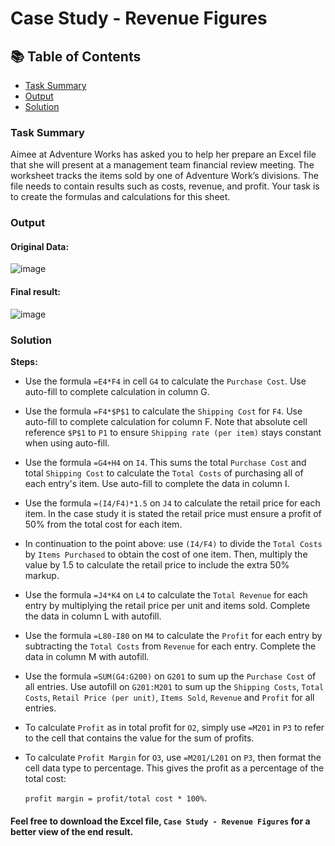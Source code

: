 # Case Study - Revenue Figures

## 📚 Table of Contents
- [Task Summary](#task-summary)
- [Output](#output)
- [Solution](#solutions)

### Task Summary
Aimee at Adventure Works has asked you to help her prepare an Excel file that she will present at a management team financial review meeting. The worksheet tracks the items sold by one of Adventure Work’s divisions. The file needs to contain results such as costs, revenue, and profit. Your task is to create the formulas and calculations for this sheet.

### Output

#### Original Data:
![image](https://github.com/user-attachments/assets/11327420-e4c5-4101-af91-98a7b2c194ed)

#### Final result:
![image](https://github.com/user-attachments/assets/e512ec42-a7a1-4959-bd25-b7313c780772)

### Solution

**Steps:**

- Use the formula ````=E4*F4```` in cell ````G4```` to calculate the ````Purchase Cost````. Use auto-fill to complete calculation in column G.

- Use the formula ````=F4*$P$1```` to calculate the ````Shipping Cost```` for ````F4````. Use auto-fill to complete calculation for column F. Note that absolute cell reference ````$P$1```` to ````P1```` to ensure ````Shipping rate (per item)```` stays constant when using auto-fill.

- Use the formula ````=G4+H4```` on ````I4````. This sums the total ````Purchase Cost```` and total ````Shipping Cost```` to calculate the ````Total Costs```` of purchasing all of each entry's item. Use auto-fill to complete the data in column I.

- Use the formula ````=(I4/F4)*1.5```` on ````J4```` to calculate the retail price for each item. In the case study it is stated the retail price must ensure a profit of 50% from the total cost for each item.

- In continuation to the point above: use ````(I4/F4)```` to divide the ````Total Costs```` by ````Items Purchased```` to obtain the cost of one item. Then, multiply the value by 1.5 to calculate the retail price to include the extra 50% markup.

- Use the formula ````=J4*K4```` on ````L4```` to calculate the ````Total Revenue```` for each entry by multiplying the retail price per unit and items sold. Complete the data in column L with autofill.

- Use the formula ````=L80-I80```` on ````M4```` to calculate the ````Profit```` for each entry by subtracting the ````Total Costs```` from ````Revenue```` for each entry. Complete the data in column M with autofill.

- Use the formula ````=SUM(G4:G200)```` on ````G201```` to sum up the ````Purchase Cost```` of all entries. Use autofill on ````G201:M201```` to sum up the ````Shipping Costs````, ````Total Costs````, ````Retail Price (per unit)````, ````Items Sold````, ````Revenue```` and ````Profit```` for all entries.

- To calculate ````Profit```` as in total profit for ````O2````, simply use ````=M201```` in ````P3```` to refer to the cell that contains the value for the sum of profits.

- To calculate ````Profit Margin```` for ````O3````, use ````=M201/L201```` on ````P3````, then format the cell data type to percentage. This gives the profit as a percentage of the total cost:

	````profit margin = profit/total cost * 100%````.

#### Feel free to download the Excel file, ````Case Study - Revenue Figures```` for a better view of the end result.